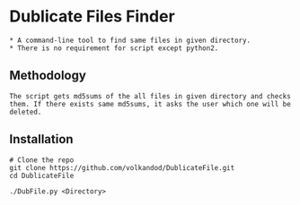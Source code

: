 # Dublicate Files Finder

	* A command-line tool to find same files in given directory. 
	* There is no requirement for script except python2.

## Methodology

	The script gets md5sums of the all files in given directory and checks them. If there exists same md5sums, it asks the user which one will be deleted. 

## Installation
	
	# Clone the repo
	git clone https://github.com/volkandod/DublicateFile.git
	cd DublicateFile

	./DubFile.py <Directory>
	  
